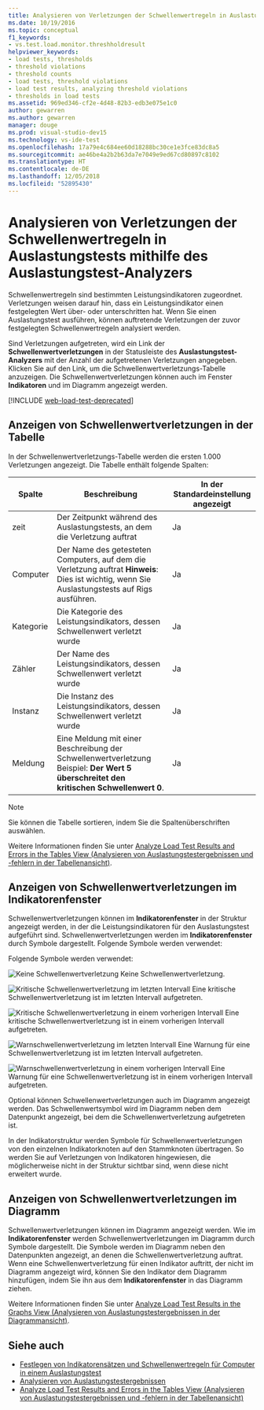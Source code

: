 ```yaml
---
title: Analysieren von Verletzungen der Schwellenwertregeln in Auslastungstests in Visual Studio
ms.date: 10/19/2016
ms.topic: conceptual
f1_keywords:
- vs.test.load.monitor.threshholdresult
helpviewer_keywords:
- load tests, thresholds
- threshold violations
- threshold counts
- load tests, threshold violations
- load test results, analyzing threshold violations
- thresholds in load tests
ms.assetid: 969ed346-cf2e-4d48-82b3-edb3e075e1c0
author: gewarren
ms.author: gewarren
manager: douge
ms.prod: visual-studio-dev15
ms.technology: vs-ide-test
ms.openlocfilehash: 17a79e4c684ee60d18288bc30ce1e3fce83dc8a5
ms.sourcegitcommit: ae46be4a2b2b63da7e7049e9ed67cd80897c8102
ms.translationtype: HT
ms.contentlocale: de-DE
ms.lasthandoff: 12/05/2018
ms.locfileid: "52895430"
---
```

# <a name="analyzing-threshold-rule-violations-in-load-tests-using-the-load-test-analyzer"></a>Analysieren von Verletzungen der Schwellenwertregeln in Auslastungstests mithilfe des Auslastungstest-Analyzers

Schwellenwertregeln sind bestimmten Leistungsindikatoren zugeordnet. Verletzungen weisen darauf hin, dass ein Leistungsindikator einen festgelegten Wert über- oder unterschritten hat. Wenn Sie einen Auslastungstest ausführen, können auftretende Verletzungen der zuvor festgelegten Schwellenwertregeln analysiert werden.

Sind Verletzungen aufgetreten, wird ein Link der **Schwellenwertverletzungen** in der Statusleiste des **Auslastungstest-Analyzers** mit der Anzahl der aufgetretenen Verletzungen angegeben. Klicken Sie auf den Link, um die Schwellenwertverletzungs-Tabelle anzuzeigen. Die Schwellenwertverletzungen können auch im Fenster **Indikatoren** und im Diagramm angezeigt werden.

[!INCLUDE [web-load-test-deprecated](includes/web-load-test-deprecated.md)]

## <a name="view-threshold-violations-in-the-table"></a>Anzeigen von Schwellenwertverletzungen in der Tabelle

 In der Schwellenwertverletzungs-Tabelle werden die ersten 1.000 Verletzungen angezeigt. Die Tabelle enthält folgende Spalten:

|Spalte|Beschreibung |In der Standardeinstellung angezeigt|
|-|-|-|
|zeit|Der Zeitpunkt während des Auslastungstests, an dem die Verletzung auftrat|Ja|
|Computer|Der Name des getesteten Computers, auf dem die Verletzung auftrat **Hinweis**: Dies ist wichtig, wenn Sie Auslastungstests auf Rigs ausführen.|Ja|
|Kategorie|Die Kategorie des Leistungsindikators, dessen Schwellenwert verletzt wurde|Ja|
|Zähler|Der Name des Leistungsindikators, dessen Schwellenwert verletzt wurde|Ja|
|Instanz|Die Instanz des Leistungsindikators, dessen Schwellenwert verletzt wurde|Ja|
|Meldung|Eine Meldung mit einer Beschreibung der Schwellenwertverletzung Beispiel: **Der Wert 5 überschreitet den kritischen Schwellenwert 0**.|Ja|

> [!NOTE]
> Sie können die Tabelle sortieren, indem Sie die Spaltenüberschriften auswählen.

 Weitere Informationen finden Sie unter [Analyze Load Test Results and Errors in the Tables View (Analysieren von Auslastungstestergebnissen und -fehlern in der Tabellenansicht)](../test/analyze-load-test-results-and-errors-in-the-tables-view.md).

## <a name="view-threshold-violations-in-the-counters-panel"></a>Anzeigen von Schwellenwertverletzungen im Indikatorenfenster

 Schwellenwertverletzungen können im **Indikatorenfenster** in der Struktur angezeigt werden, in der die Leistungsindikatoren für den Auslastungstest aufgeführt sind. Schwellenwertverletzungen werden im **Indikatorenfenster** durch Symbole dargestellt. Folgende Symbole werden verwendet:

 Folgende Symbole werden verwendet:

 ![Keine Schwellenwertverletzung](../test/media/icon_ltest_1.gif) Keine Schwellenwertverletzung.

 ![Kritische Schwellenwertverletzung im letzten Intervall](../test/media/icon_ltest_2.gif) Eine kritische Schwellenwertverletzung ist im letzten Intervall aufgetreten.

 ![Kritische Schwellenwertverletzung in einem vorherigen Intervall](../test/media/icon_ltest_3.gif) Eine kritische Schwellenwertverletzung ist in einem vorherigen Intervall aufgetreten.

 ![Warnschwellenwertverletzung im letzten Intervall](../test/media/icon_ltest_4.gif) Eine Warnung für eine Schwellenwertverletzung ist im letzten Intervall aufgetreten.

 ![Warnschwellenwertverletzung in einem vorherigen Intervall](../test/media/icon_ltest_5.gif) Eine Warnung für eine Schwellenwertverletzung ist in einem vorherigen Intervall aufgetreten.

 Optional können Schwellenwertverletzungen auch im Diagramm angezeigt werden. Das Schwellenwertsymbol wird im Diagramm neben dem Datenpunkt angezeigt, bei dem die Schwellenwertverletzung aufgetreten ist.

 In der Indikatorstruktur werden Symbole für Schwellenwertverletzungen von den einzelnen Indikatorknoten auf den Stammknoten übertragen. So werden Sie auf Verletzungen von Indikatoren hingewiesen, die möglicherweise nicht in der Struktur sichtbar sind, wenn diese nicht erweitert wurde.

## <a name="view-threshold-violations-on-the-graph"></a>Anzeigen von Schwellenwertverletzungen im Diagramm

 Schwellenwertverletzungen können im Diagramm angezeigt werden. Wie im **Indikatorenfenster** werden Schwellenwertverletzungen im Diagramm durch Symbole dargestellt. Die Symbole werden im Diagramm neben den Datenpunkten angezeigt, an denen die Schwellenwertverletzung auftrat. Wenn eine Schwellenwertverletzung für einen Indikator auftritt, der nicht im Diagramm angezeigt wird, können Sie den Indikator dem Diagramm hinzufügen, indem Sie ihn aus dem **Indikatorenfenster** in das Diagramm ziehen.

 Weitere Informationen finden Sie unter [Analyze Load Test Results in the Graphs View (Analysieren von Auslastungstestergebnissen in der Diagrammansicht)](../test/analyze-load-test-results-in-the-graphs-view.md).

## <a name="see-also"></a>Siehe auch

- [Festlegen von Indikatorensätzen und Schwellenwertregeln für Computer in einem Auslastungstest](../test/specify-counter-sets-and-threshold-rules-for-load-testing.md)
- [Analysieren von Auslastungstestergebnissen](../test/analyze-load-test-results-using-the-load-test-analyzer.md)
- [Analyze Load Test Results and Errors in the Tables View (Analysieren von Auslastungstestergebnissen und -fehlern in der Tabellenansicht)](../test/analyze-load-test-results-and-errors-in-the-tables-view.md)